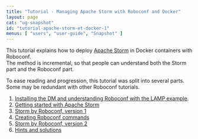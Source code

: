```yaml
---
title: "Tutorial - Managing Apache Storm with Roboconf and Docker"
layout: page
cat: "ug-snapshot"
id: "tutorial-apache-storm-et-docker-1"
menus: [ "users", "user-guide", "Snapshot" ]
---
```


This tutorial explains how to deploy [Apache Storm](http://storm.apache.org/) in Docker containers with Roboconf.  
The method is incremental, so that people can understand both the Storm part and the Roboconf
part.

To ease reading and progression, this tutorial was split into several parts.  
Some may be redundant with other Roboconf tutorials.

1. [Installing the DM and understanding Roboconf with the LAMP example](tutorial-apache-storm-with-docker-2.html).
2. [Getting started with Apache Storm](tutorial-apache-storm-with-docker-3.html)
3. [Storm by Roboconf, version 1](tutorial-apache-storm-with-docker-4.html)
4. [Creating Roboconf commands](tutorial-apache-storm-with-docker-5.html)
5. [Storm by Roboconf, version 2](tutorial-apache-storm-with-docker-6.html)
6. [Hints and solutions](tutorial-apache-storm-with-docker-7.html)
